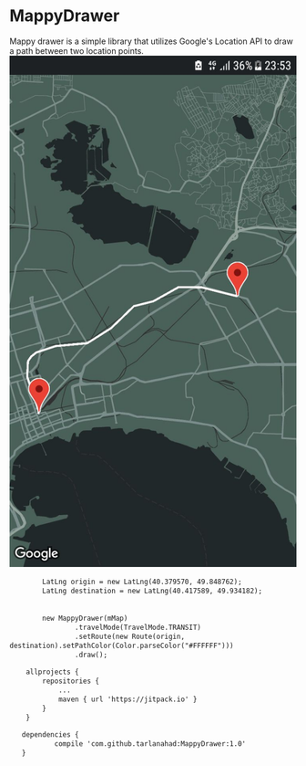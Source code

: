 # MappyDrawer

Mappy drawer is a simple library that utilizes Google's Location API to draw a path between two location points.
![image](https://github.com/tarlanahad/MappyDrawer/blob/master/asdasd.jpeg)


```
        LatLng origin = new LatLng(40.379570, 49.848762);
        LatLng destination = new LatLng(40.417589, 49.934182);


        new MappyDrawer(mMap)
                .travelMode(TravelMode.TRANSIT)
                .setRoute(new Route(origin, destination).setPathColor(Color.parseColor("#FFFFFF")))
                .draw();
```

```
	allprojects {
		repositories {
			...
			maven { url 'https://jitpack.io' }
		}
	}
 ```
 
 ```
 	dependencies {
	        compile 'com.github.tarlanahad:MappyDrawer:1.0'
	}
 ```
